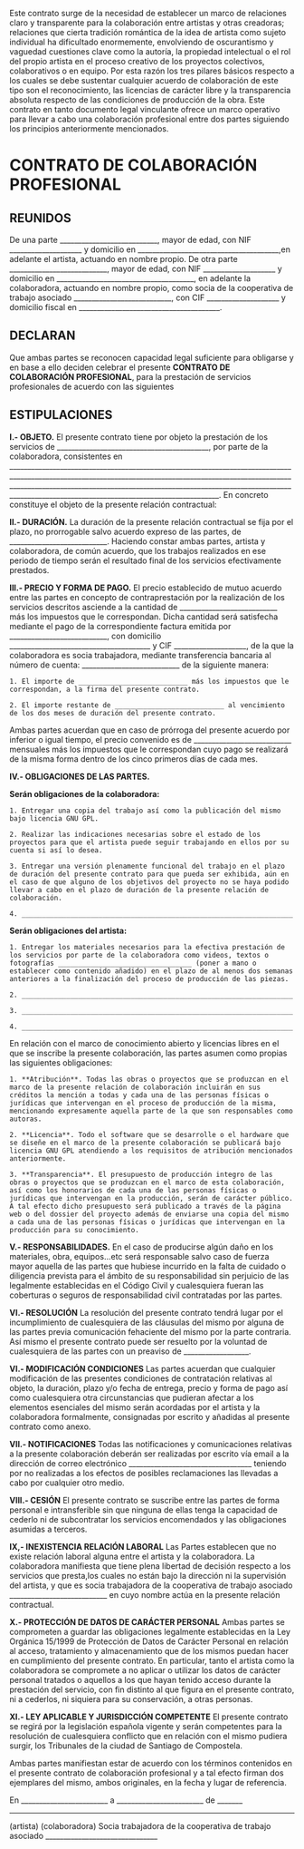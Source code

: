 Este contrato surge de la necesidad de establecer un marco de relaciones claro y transparente para la colaboración entre artistas y otras creadoras; relaciones que cierta tradición romántica de la idea de artista como sujeto individual ha dificultado enormemente, envolviendo de oscurantismo y vaguedad cuestiones clave como la autoría, la propiedad intelectual o el rol del propio artista en el proceso creativo de los proyectos colectivos, colaborativos o en equipo. Por esta razón los tres pilares básicos respecto a los cuales se debe sustentar cualquier acuerdo de colaboración de este tipo son el reconocimiento, las licencias de carácter libre y la transparencia absoluta respecto de las condiciones de producción de la obra. Este contrato en tanto documento legal vinculante ofrece un marco operativo para llevar a cabo una colaboración profesional entre dos partes siguiendo los principios anteriormente mencionados.

# CONTRATO DE COLABORACIÓN PROFESIONAL


## REUNIDOS

De una parte ___________________________, mayor de edad, con NIF ____________________ y domicilio en _______________________________________,en adelante el artista, actuando en nombre propio.
De otra parte ___________________________, mayor de edad, con NIF ____________________ y domicilio en ______________________________________, en adelante la colaboradora, actuando en nombre propio, como socia de la cooperativa de trabajo asociado ___________________________, con CIF ____________________ y domicilio fiscal en _______________________________________. 


## DECLARAN

Que ambas partes se reconocen capacidad legal suficiente para obligarse y en base a ello deciden celebrar el presente **CONTRATO DE COLABORACIÓN PROFESIONAL**, para la prestación de servicios profesionales de acuerdo con las siguientes 

## ESTIPULACIONES

**I.- OBJETO.** El presente contrato tiene por objeto la prestación de los servicios de  __________________________________________, por parte de la colaboradora, consistentes en ____________________________________________________________________________________________________________________________________________________________________________________________________________________________________________________________________________________________________. En concreto constituye el objeto de la presente relación contractual: 

**II.- DURACIÓN.** La duración de la presente relación contractual se fija por el plazo, no prorrogable salvo acuerdo expreso de las partes, de ___________________________. Haciendo constar ambas partes, artista y colaboradora, de común acuerdo, que los trabajos realizados en ese periodo de tiempo serán el resultado final de los servicios efectivamente prestados. 

**III.- PRECIO Y FORMA DE PAGO.** El precio establecido de mutuo acuerdo entre las partes en concepto de contraprestación por la realización de los servicios descritos asciende a la cantidad de ___________________________ más los impuestos que le correspondan. Dicha cantidad será satisfecha mediante el pago de la correspondiente factura emitida por ___________________________, con domicilio _______________________________________ y  CIF ____________________, de la que la colaboradora es socia trabajadora, mediante transferencia bancaria al número de cuenta:  ___________________________  de la siguiente manera:
	
	1. El importe de ___________________________ más los impuestos que le correspondan, a la firma del presente contrato.

	2. El importe restante de ___________________________ al vencimiento de los dos meses de duración del presente contrato.

Ambas partes acuerdan que en caso de prórroga del presente acuerdo por inferior o igual tiempo, el precio convenido es de ___________________________ mensuales más los impuestos que le correspondan cuyo pago se realizará de la misma forma dentro de los cinco primeros días de cada mes. 

**IV.- OBLIGACIONES DE LAS PARTES.**

**Serán obligaciones de la colaboradora:**

	1. Entregar una copia del trabajo así como la publicación del mismo bajo licencia GNU GPL.

	2. Realizar las indicaciones necesarias sobre el estado de los proyectos para que el artista puede seguir trabajando en ellos por su cuenta si así lo desea. 

	3. Entregar una versión plenamente funcional del trabajo en el plazo de duración del presente contrato para que pueda ser exhibida, aún en el caso de que alguno de los objetivos del proyecto no se haya podido llevar a cabo en el plazo de duración de la presente relación de colaboración.

	4. ___________________________________________________________________

**Serán obligaciones del artista:** 


	1. Entregar los materiales necesarios para la efectiva prestación de los servicios por parte de la colaboradora como videos, textos o fotografías _________________________________ (poner a mano o establecer como contenido añadido) en el plazo de al menos dos semanas anteriores a la finalización del proceso de producción de las piezas.

	2. ___________________________________________________________________
	
	3. ___________________________________________________________________
	
	4. ___________________________________________________________________


En relación con el marco de conocimiento abierto y licencias libres en el que se inscribe la presente colaboración, las partes asumen como propias las siguientes obligaciones: 

	1. **Atribución**. Todas las obras o proyectos que se produzcan en el marco de la presente relación de colaboración incluirán en sus créditos la mención a todas y cada una de las personas físicas o jurídicas que intervengan en el proceso de producción de la misma, mencionando expresamente aquella parte de la que son responsables como autoras. 

	2. **Licencia**. Todo el software que se desarrolle o el hardware que se diseñe en el marco de la presente colaboración se publicará bajo licencia GNU GPL atendiendo a los requisitos de atribución mencionados anteriormente. 

	3. **Transparencia**. El presupuesto de producción integro de las obras o proyectos que se produzcan en el marco de esta colaboración, así como los honorarios de cada una de las personas físicas o jurídicas que intervengan en la producción, serán de carácter público. A tal efecto dicho presupuesto será publicado a través de la página web o del dossier del proyecto además de enviarse una copia del mismo a cada una de las personas físicas o jurídicas que intervengan en la producción para su conocimiento. 

**V.- RESPONSABILIDADES.** En el caso de producirse algún daño en los materiales, obra, equipos...etc será responsable salvo caso de fuerza mayor aquella de las partes que hubiese incurrido en la falta de cuidado o diligencia prevista para el ámbito de su responsabilidad sin perjuicio de las legalmente establecidas en el Código Civil y cualesquiera fueran las coberturas o seguros de responsabilidad civil contratadas por las partes. 

**VI.- RESOLUCIÓN** La resolución del presente contrato tendrá lugar por el incumplimiento de cualesquiera de las cláusulas del mismo por alguna de las partes previa comunicación fehaciente del mismo por la parte contraria. Así mismo el presente contrato puede ser resuelto por la voluntad de cualesquiera de las partes con un preaviso de __________________.

**VI.- MODIFICACIÓN CONDICIONES** Las partes acuerdan que cualquier modificación de las presentes condiciones de contratación relativas al objeto, la duración, plazo y/o fecha de entrega, precio y forma de pago así como cualesquiera otra circunstancias que pudieran afectar a los elementos esenciales del mismo serán acordadas por el artista y la colaboradora formalmente, consignadas por escrito y añadidas al presente contrato como anexo. 

**VII.- NOTIFICACIONES** Todas las notificaciones y comunicaciones relativas a la presente colaboración deberán ser realizadas por escrito vía email a la dirección de correo electrónico __________________________________ teniendo por no realizadas a los efectos de posibles reclamaciones las llevadas a cabo por cualquier otro medio. 

**VIII.- CESIÓN** El presente contrato se suscribe entre las partes de forma personal e intransferible sin que ninguna de ellas tenga la capacidad de cederlo ni de subcontratar los servicios encomendados y las obligaciones asumidas a terceros. 

**IX,-  INEXISTENCIA RELACIÓN LABORAL** Las Partes establecen que no existe relación laboral alguna entre el artista y la colaboradora.  La colaboradora manifiesta que tiene plena libertad de decisión respecto a los servicios que presta,los cuales no están bajo la dirección ni la supervisión del artista, y que es socia trabajadora de la cooperativa de trabajo asociado ___________________________ en cuyo nombre actúa en la presente relación contractual. 

**X.- PROTECCIÓN DE DATOS DE CARÁCTER PERSONAL**  Ambas partes se comprometen a guardar las obligaciones legalmente establecidas en la Ley Orgánica 15/1999 de Protección de Datos de Carácter Personal en relación al acceso, tratamiento y almacenamiento que de los mismos puedan hacer  en cumplimiento del presente contrato. En particular, tanto el artista como la colaboradora se compromete a no aplicar o utilizar los datos de carácter personal tratados o aquellos a los que hayan tenido acceso durante la prestación del servicio, con fin distinto al que figura en el presente contrato, ni a cederlos, ni siquiera para su conservación, a otras personas. 

**XI.- LEY APLICABLE Y JURISDICCIÓN COMPETENTE** El presente contrato se regirá por la legislación española vigente y serán competentes para la resolución de cualesquiera conflicto que en relación con el mismo pudiera surgir, los Tribunales de la ciudad de Santiago de Compostela. 



Ambas partes manifiestan estar de acuerdo con los términos contenidos en el presente contrato de colaboración profesional y a tal efecto firman dos ejemplares del mismo, ambos originales, en la fecha y lugar de referencia. 









En ________________________ a ________________________ de _______












________________________			_______________________________
(artista)							(colaboradora)
                        			Socia trabajadora de la cooperativa de trabajo asociado _______________________________
                        			
                        			
